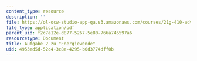 ```yaml
---
content_type: resource
description: ''
file: https://ol-ocw-studio-app-qa.s3.amazonaws.com/courses/21g-410-advanced-german-professional-communication-spring-2017/4953ed5d52c43c8e4295b0d3774dff0b_21G_410s17_W10_M27.pdf
file_type: application/pdf
parent_uid: f2c7a12e-d877-5267-5e80-766a746597a6
resourcetype: Document
title: Aufgabe 2 zu "Energiewende"
uid: 4953ed5d-52c4-3c8e-4295-b0d3774dff0b
---
```

